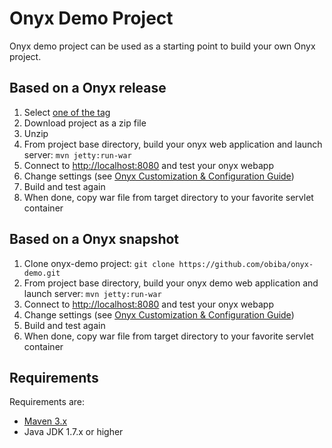 Onyx Demo Project
=================

Onyx demo project can be used as a starting point to build your own Onyx project.

## Based on a Onyx release

1. Select [one of the tag](https://github.com/obiba/onyx-demo/tags)
2. Download project as a zip file
3. Unzip
4. From project base directory, build your onyx web application and launch server: `mvn jetty:run-war`
5. Connect to [http://localhost:8080](http://localhost:8080) and test your onyx webapp
6. Change settings (see [Onyx Customization & Configuration Guide](http://wiki.obiba.org/display/ONYXDOC))
7. Build and test again
8. When done, copy war file from target directory to your favorite servlet container

## Based on a Onyx snapshot

1. Clone onyx-demo project: `git clone https://github.com/obiba/onyx-demo.git`
2. From project base directory, build your onyx demo web application and launch server: `mvn jetty:run-war`
3. Connect to [http://localhost:8080](http://localhost:8080) and test your onyx webapp
4. Change settings (see [Onyx Customization & Configuration Guide](http://wiki.obiba.org/display/ONYXDOC))
5. Build and test again
6. When done, copy war file from target directory to your favorite servlet container

## Requirements

Requirements are: 
* [Maven 3.x](http://maven.apache.org)
* Java JDK 1.7.x or higher
